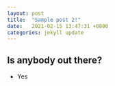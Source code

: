 ```yaml
---
layout: post
title:  "Sample post 2!"
date:   2021-02-15 13:47:31 +0800
categories: jekyll update
---
```



## Is anybody out there?
  - Yes
